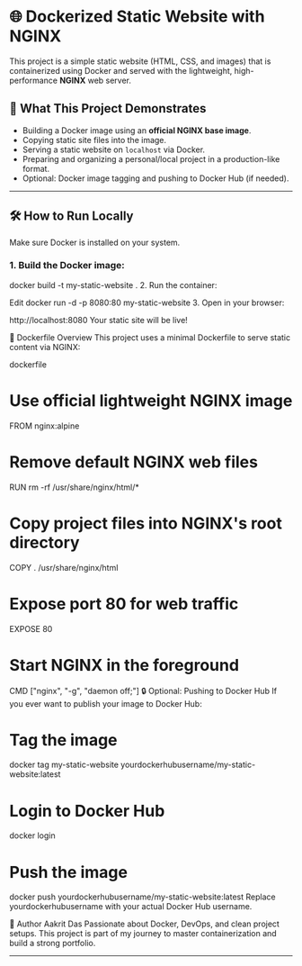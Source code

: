 # 🌐 Dockerized Static Website with NGINX

This project is a simple static website (HTML, CSS, and images) that is containerized using Docker and served with the lightweight, high-performance **NGINX** web server.


## 🚀 What This Project Demonstrates

- Building a Docker image using an **official NGINX base image**.
- Copying static site files into the image.
- Serving a static website on `localhost` via Docker.
- Preparing and organizing a personal/local project in a production-like format.
- Optional: Docker image tagging and pushing to Docker Hub (if needed).

---

## 🛠️ How to Run Locally

Make sure Docker is installed on your system.

### 1. Build the Docker image:

docker build -t my-static-website .
2. Run the container:

Edit
docker run -d -p 8080:80 my-static-website
3. Open in your browser:

http://localhost:8080
Your static site will be live!

🐳 Dockerfile Overview
This project uses a minimal Dockerfile to serve static content via NGINX:

dockerfile

# Use official lightweight NGINX image
FROM nginx:alpine

# Remove default NGINX web files
RUN rm -rf /usr/share/nginx/html/*

# Copy project files into NGINX's root directory
COPY . /usr/share/nginx/html

# Expose port 80 for web traffic
EXPOSE 80

# Start NGINX in the foreground
CMD ["nginx", "-g", "daemon off;"]
🔒 Optional: Pushing to Docker Hub
If you ever want to publish your image to Docker Hub:

# Tag the image
docker tag my-static-website yourdockerhubusername/my-static-website:latest

# Login to Docker Hub
docker login

# Push the image
docker push yourdockerhubusername/my-static-website:latest
Replace yourdockerhubusername with your actual Docker Hub username.

🙌 Author
Aakrit Das
Passionate about Docker, DevOps, and clean project setups.
This project is part of my journey to master containerization and build a strong portfolio.

---







